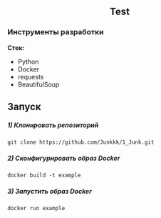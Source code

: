 <h2 align="center">Test</h2>


### Инструменты разработки

**Стек:**
- Python
- Docker
- requests
- BeautifulSoup

## Запуск

##### 1) Клонировать репозиторий

    git clone https://github.com/Junkkk/1_Junk.git

##### 2) Сконфигурировать образ Docker

    docker build -t example
    
##### 3) Запустить образ Docker

    docker run example

    